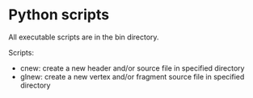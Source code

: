 # Python scripts

All executable scripts are in the bin directory.

Scripts:
- cnew: create a new header and/or source file in specified directory
- glnew: create a new vertex and/or fragment source file in specified directory
